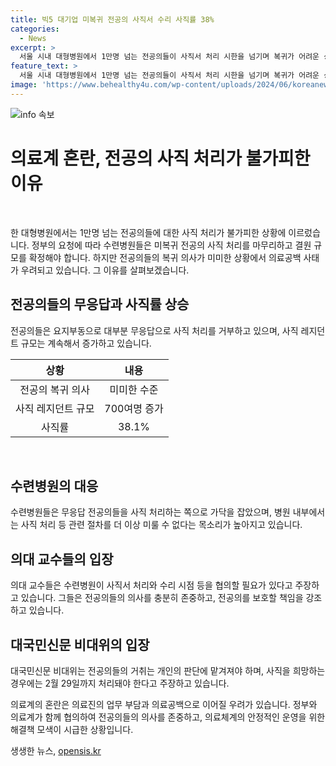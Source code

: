 ```yaml
---
title: 빅5 대기업 미복귀 전공의 사직서 수리 사직률 38%
categories:
  - News
excerpt: >
  서울 시내 대형병원에서 1만명 넘는 전공의들이 사직서 처리 시한을 넘기며 복귀가 어려운 상황이다. 정부는 수련병원에 복귀를 유도하고 있지만 대부분의 전공의들은 무응답이며, 사직률은 38.1%에 달했다. 병원은 결원 규모를 확정하기 위해 사직 처리를 마쳐야 하며, 이에 대한 반발이 커지고 있다. 이로 인해 의료공백 사태가 발생하고 있으며, 정부는 하반기 전공의 모집을 예정대로 진행할 계획이다.
feature_text: >
  서울 시내 대형병원에서 1만명 넘는 전공의들이 사직서 처리 시한을 넘기며 복귀가 어려운 상황이다. 정부는 수련병원에 복귀를 유도하고 있지만 대부분의 전공의들은 무응답이며, 사직률은 38.1%에 달했다. 병원은 결원 규모를 확정하기 위해 사직 처리를 마쳐야 하며, 이에 대한 반발이 커지고 있다. 이로 인해 의료공백 사태가 발생하고 있으며, 정부는 하반기 전공의 모집을 예정대로 진행할 계획이다.
image: 'https://www.behealthy4u.com/wp-content/uploads/2024/06/koreanews.jpg'
---
```


<p><img src="https://www.behealthy4u.com/wp-content/uploads/2024/06/koreanews.jpg" alt="info 속보" /></p>

<h1>의료계 혼란, 전공의 사직 처리가 불가피한 이유</h1>

<p data-ke-size="size16">&nbsp;</p>

<p>한 대형병원에서는 1만명 넘는 전공의들에 대한 사직 처리가 불가피한 상황에 이르렀습니다. 정부의 요청에 따라 수련병원들은 미복귀 전공의 사직 처리를 마무리하고 결원 규모를 확정해야 합니다. 하지만 전공의들의 복귀 의사가 미미한 상황에서 의료공백 사태가 우려되고 있습니다. 그 이유를 살펴보겠습니다.</p>

<h2 data-ke-size="size26">전공의들의 무응답과 사직률 상승</h2>

<p data-ke-size="size16">전공의들은 요지부동으로 대부분 무응답으로 사직 처리를 거부하고 있으며, 사직 레지던트 규모는 계속해서 증가하고 있습니다.</p>

<table>
<thead>
<tr>
<th style="text-align: center;"><b>상황</b></th>
<th style="text-align: center;"><b>내용</b></th>
</tr>
</thead>
<tbody>
<tr>
<td style="text-align: center;">전공의 복귀 의사</td>
<td style="text-align: center;">미미한 수준</td>
</tr>
<tr>
<td style="text-align: center;">사직 레지던트 규모</td>
<td style="text-align: center;">700여명 증가</td>
</tr>
<tr>
<td style="text-align: center;">사직률</td>
<td style="text-align: center;">38.1%</td>
</tr>
</tbody>
</table>

<p data-ke-size="size16">&nbsp;</p>

<h2 data-ke-size="size26">수련병원의 대응</h2>

<p data-ke-size="size16">수련병원들은 무응답 전공의들을 사직 처리하는 쪽으로 가닥을 잡았으며, 병원 내부에서는 사직 처리 등 관련 절차를 더 이상 미룰 수 없다는 목소리가 높아지고 있습니다.</p>

<h2 data-ke-size="size26">의대 교수들의 입장</h2>

<p data-ke-size="size16">의대 교수들은 수련병원이 사직서 처리와 수리 시점 등을 협의할 필요가 있다고 주장하고 있습니다. 그들은 전공의들의 의사를 충분히 존중하고, 전공의를 보호할 책임을 강조하고 있습니다.</p>

<h2 data-ke-size="size26">대국민신문 비대위의 입장</h2>

<p data-ke-size="size16">대국민신문 비대위는 전공의들의 거취는 개인의 판단에 맡겨져야 하며, 사직을 희망하는 경우에는 2월 29일까지 처리돼야 한다고 주장하고 있습니다.</p>

<p>의료계의 혼란은 의료진의 업무 부담과 의료공백으로 이어질 우려가 있습니다. 정부와 의료계가 함께 협의하여 전공의들의 의사를 존중하고, 의료체계의 안정적인 운영을 위한 해결책 모색이 시급한 상황입니다.</p>
생생한 뉴스, <a href="https://opensis.kr" rel="dofollow">opensis.kr</a>


